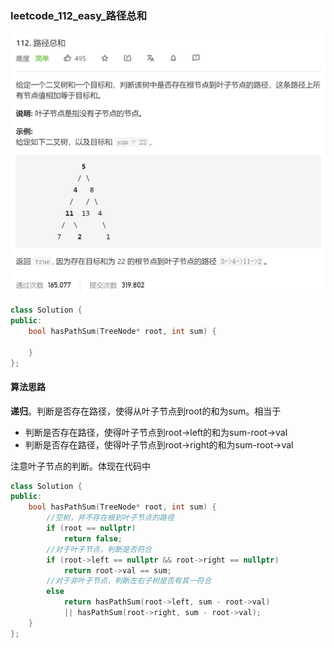 ### leetcode_112_easy_路径总和

![image-20210114202533514](leetcode_112_easy_路径总和.assets/image-20210114202533514.png)

```c++
class Solution {
public:
    bool hasPathSum(TreeNode* root, int sum) {
        
    }
};
```

#### 算法思路

**递归**。判断是否存在路径，使得从叶子节点到root的和为sum。相当于

- 判断是否存在路径，使得叶子节点到root->left的和为sum-root->val
- 判断是否存在路径，使得叶子节点到root->right的和为sum-root->val

注意叶子节点的判断。体现在代码中

```c++
class Solution {
public:
	bool hasPathSum(TreeNode* root, int sum) {
		//空树，并不存在根到叶子节点的路径
		if (root == nullptr)
			return false;
		//对于叶子节点，判断是否符合
		if (root->left == nullptr && root->right == nullptr)
			return root->val == sum;
		//对于非叶子节点，判断左右子树是否有其一符合
		else
			return hasPathSum(root->left, sum - root->val)
			|| hasPathSum(root->right, sum - root->val);
	}
};
```

